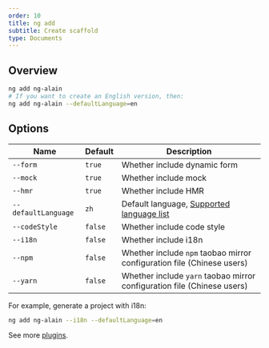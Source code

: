 ```yaml
---
order: 10
title: ng add
subtitle: Create scaffold
type: Documents
---
```


## Overview

```bash
ng add ng-alain
# If you want to create an English version, then:
ng add ng-alain --defaultLanguage=en
```

## Options

| Name                | Default | Description                                                             |
| ------------------- | ------- | ----------------------------------------------------------------------- |
| `--form`            | `true`  | Whether include dynamic form                                            |
| `--mock`            | `true`  | Whether include mock                                                    |
| `--hmr`             | `true`  | Whether include HMR                                                     |
| `--defaultLanguage` | `zh`    | Default language, [Supported language list](/cli/plugin/en#Supported-language-list)  |
| `--codeStyle`       | `false` | Whether include code style                                              |
| `--i18n`            | `false` | Whether include i18n                                                    |
| `--npm`             | `false` | Whether include `npm` taobao mirror configuration file (Chinese users)  |
| `--yarn`            | `false` | Whether include `yarn` taobao mirror configuration file (Chinese users) |

For example, generate a project with i18n:

```bash
ng add ng-alain --i18n --defaultLanguage=en
```

See more [plugins](/cli/plugin).
